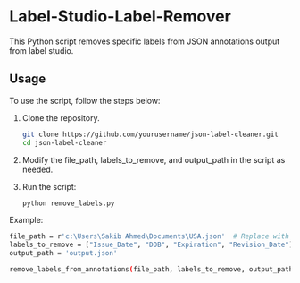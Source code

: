 # Label-Studio-Label-Remover

This Python script removes specific labels from JSON annotations output from label studio.

## Usage

To use the script, follow the steps below:

1. Clone the repository.
   ```bash
   git clone https://github.com/yourusername/json-label-cleaner.git
   cd json-label-cleaner

2. Modify the file_path, labels_to_remove, and output_path in the script as needed.

3. Run the script:
   ```bash
   python remove_labels.py

Example:

   ```bash
   file_path = r'c:\Users\Sakib Ahmed\Documents\USA.json'  # Replace with your input file path
   labels_to_remove = ["Issue_Date", "DOB", "Expiration", "Revision_Date"]  # Labels to remove
   output_path = 'output.json'

   remove_labels_from_annotations(file_path, labels_to_remove, output_path)
